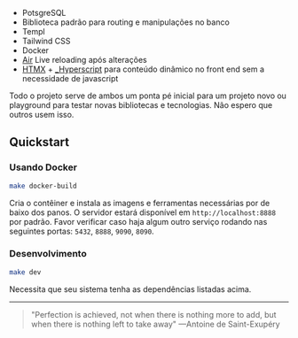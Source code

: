 
- PotsgreSQL
- Biblioteca padrão para routing e manipulações no banco
- Templ
- Tailwind CSS
- Docker
- [Air](https://github.com/air-verse/air) Live reloading após alterações
- [HTMX](https://htmx.org/) + [_Hyperscript](https://hyperscript.org/) para conteúdo dinâmico no front end sem a necessidade de javascript

Todo o projeto serve de ambos um ponta pé inicial para um projeto novo ou playground para testar novas bibliotecas e tecnologias.
Não espero que outros usem isso.

## Quickstart
### Usando Docker
```sh
make docker-build
```
Cria o contêiner e instala as imagens e ferramentas necessárias por de baixo dos panos.
O servidor estará disponível em `http://localhost:8888` por padrão.
Favor verificar caso haja algum outro serviço rodando nas seguintes portas: `5432`, `8888`, `9090`, `8090`.

### Desenvolvimento
```sh
make dev
```
Necessita que seu sistema tenha as dependências listadas acima.

<hr>

> "Perfection is achieved, not when there is nothing more to add, but when there is nothing left to take away"
> —Antoine de Saint-Exupéry
